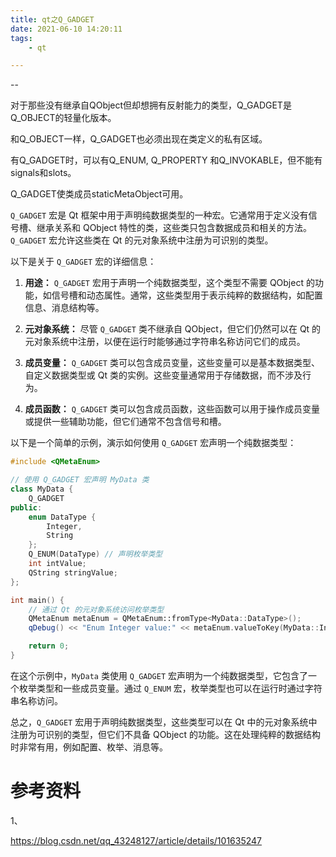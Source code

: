 ```yaml
---
title: qt之Q_GADGET
date: 2021-06-10 14:20:11
tags:
	- qt

---
```


--

对于那些没有继承自QObject但却想拥有反射能力的类型，Q_GADGET是Q_OBJECT的轻量化版本。

和Q_OBJECT一样，Q_GADGET也必须出现在类定义的私有区域。

有Q_GADGET时，可以有Q_ENUM, Q_PROPERTY 和Q_INVOKABLE，但不能有signals和slots。

Q_GADGET使类成员staticMetaObject可用。



`Q_GADGET` 宏是 Qt 框架中用于声明纯数据类型的一种宏。它通常用于定义没有信号槽、继承关系和 QObject 特性的类，这些类只包含数据成员和相关的方法。`Q_GADGET` 宏允许这些类在 Qt 的元对象系统中注册为可识别的类型。

以下是关于 `Q_GADGET` 宏的详细信息：

1. **用途：** `Q_GADGET` 宏用于声明一个纯数据类型，这个类型不需要 QObject 的功能，如信号槽和动态属性。通常，这些类型用于表示纯粹的数据结构，如配置信息、消息结构等。

2. **元对象系统：** 尽管 `Q_GADGET` 类不继承自 QObject，但它们仍然可以在 Qt 的元对象系统中注册，以便在运行时能够通过字符串名称访问它们的成员。

3. **成员变量：** `Q_GADGET` 类可以包含成员变量，这些变量可以是基本数据类型、自定义数据类型或 Qt 类的实例。这些变量通常用于存储数据，而不涉及行为。

4. **成员函数：** `Q_GADGET` 类可以包含成员函数，这些函数可以用于操作成员变量或提供一些辅助功能，但它们通常不包含信号和槽。

以下是一个简单的示例，演示如何使用 `Q_GADGET` 宏声明一个纯数据类型：

```cpp
#include <QMetaEnum>

// 使用 Q_GADGET 宏声明 MyData 类
class MyData {
    Q_GADGET
public:
    enum DataType {
        Integer,
        String
    };
    Q_ENUM(DataType) // 声明枚举类型
    int intValue;
    QString stringValue;
};

int main() {
    // 通过 Qt 的元对象系统访问枚举类型
    QMetaEnum metaEnum = QMetaEnum::fromType<MyData::DataType>();
    qDebug() << "Enum Integer value:" << metaEnum.valueToKey(MyData::Integer);

    return 0;
}
```

在这个示例中，`MyData` 类使用 `Q_GADGET` 宏声明为一个纯数据类型，它包含了一个枚举类型和一些成员变量。通过 `Q_ENUM` 宏，枚举类型也可以在运行时通过字符串名称访问。

总之，`Q_GADGET` 宏用于声明纯数据类型，这些类型可以在 Qt 中的元对象系统中注册为可识别的类型，但它们不具备 QObject 的功能。这在处理纯粹的数据结构时非常有用，例如配置、枚举、消息等。

# 参考资料

1、

https://blog.csdn.net/qq_43248127/article/details/101635247